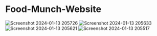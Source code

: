 # Food-Munch-Website
![Screenshot 2024-01-13 205726](https://github.com/bicky007/Food-Munch-Website/assets/128511616/58802d26-ecfc-4a48-8c00-30db60e08f64)
![Screenshot 2024-01-13 205633](https://github.com/bicky007/Food-Munch-Website/assets/128511616/5f051616-5334-41c2-bbf3-00d3885e1020)
![Screenshot 2024-01-13 205621](https://github.com/bicky007/Food-Munch-Website/assets/128511616/e8d4973d-31e5-4a8e-9cee-3a6a18e397c5)
![Screenshot 2024-01-13 205517](https://github.com/bicky007/Food-Munch-Website/assets/128511616/7cf91477-2f5d-4642-ae3f-a3fd75e9ecd6)
